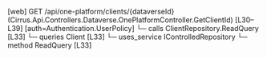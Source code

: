 [web] GET /api/one-platform/clients/{dataverseId}  (Cirrus.Api.Controllers.Dataverse.OnePlatformController.GetClientId)  [L30–L39] [auth=Authentication.UserPolicy]
  └─ calls ClientRepository.ReadQuery [L33]
  └─ queries Client [L33]
  └─ uses_service IControlledRepository<Client>
    └─ method ReadQuery [L33]

